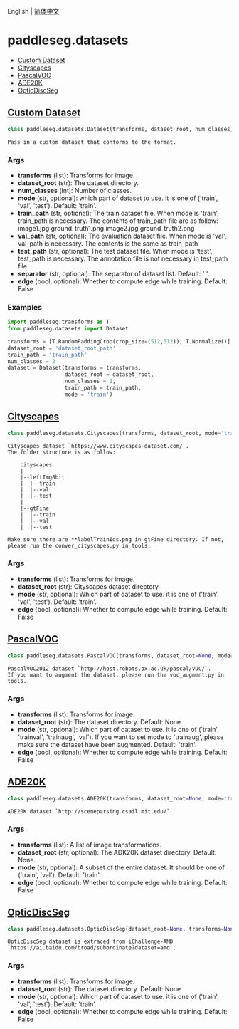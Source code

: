 English | [简体中文](datasets_cn.md)
# paddleseg.datasets
- [Custom Dataset](#custom-dataset)
- [Cityscapes](#Cityscapes)
- [PascalVOC](#PascalVOC)
- [ADE20K](#ADE20K)
- [OpticDiscSeg](#OpticDiscSeg)

## [Custom Dataset](../../../paddleseg/datasets/dataset.py)
```python
class paddleseg.datasets.Dataset(transforms, dataset_root, num_classes, mode='train', train_path=None, val_path=None, test_path=None, separator=' ', ignore_index=255, edge=False)
```
    Pass in a custom dataset that conforms to the format.

### Args
* **transforms** (list): Transforms for image.
* **dataset_root** (str): The dataset directory.
* **num_classes** (int): Number of classes.
* **mode** (str, optional): which part of dataset to use. it is one of ('train', 'val', 'test'). Default: 'train'.
* **train_path** (str, optional): The train dataset file. When mode is 'train', train_path is necessary.
        The contents of train_path file are as follow:
        image1.jpg ground_truth1.png
        image2.jpg ground_truth2.png
* **val_path** (str, optional): The evaluation dataset file. When mode is 'val', val_path is necessary.
        The contents is the same as train_path
* **test_path** (str, optional): The test dataset file. When mode is 'test', test_path is necessary.
        The annotation file is not necessary in test_path file.
* **separator** (str, optional): The separator of dataset list. Default: ' '.
* **edge** (bool, optional): Whether to compute edge while training. Default: False

### Examples

```python
import paddleseg.transforms as T
from paddleseg.datasets import Dataset

transforms = [T.RandomPaddingCrop(crop_size=(512,512)), T.Normalize()]
dataset_root = 'dataset_root_path'
train_path = 'train_path'
num_classes = 2
dataset = Dataset(transforms = transforms,
                  dataset_root = dataset_root,
                  num_classes = 2,
                  train_path = train_path,
                  mode = 'train')
```

## [Cityscapes](../../../paddleseg/datasets/cityscapes.py)
```python
class paddleseg.datasets.Cityscapes(transforms, dataset_root, mode='train', edge=False)
```
    Cityscapes dataset `https://www.cityscapes-dataset.com/`.
    The folder structure is as follow:

        cityscapes
        |
        |--leftImg8bit
        |  |--train
        |  |--val
        |  |--test
        |
        |--gtFine
        |  |--train
        |  |--val
        |  |--test

    Make sure there are **labelTrainIds.png in gtFine directory. If not, please run the conver_cityscapes.py in tools.

### Args
* **transforms** (list): Transforms for image.
* **dataset_root** (str): Cityscapes dataset directory.
* **mode** (str, optional): Which part of dataset to use. it is one of ('train', 'val', 'test'). Default: 'train'.
* **edge** (bool, optional): Whether to compute edge while training. Default: False


## [PascalVOC](../../../paddleseg/datasets/voc.py)
```python
class paddleseg.datasets.PascalVOC(transforms, dataset_root=None, mode='train', edge=False)
```
    PascalVOC2012 dataset `http://host.robots.ox.ac.uk/pascal/VOC/`.
    If you want to augment the dataset, please run the voc_augment.py in tools.

### Args
* **transforms** (list): Transforms for image.
* **dataset_root** (str): The dataset directory. Default: None
* **mode** (str, optional): Which part of dataset to use. it is one of ('train', 'trainval', 'trainaug', 'val').
        If you want to set mode to 'trainaug', please make sure the dataset have been augmented. Default: 'train'.
* **edge** (bool, optional): Whether to compute edge while training. Default: False

## [ADE20K](../../../paddleseg/datasets/ade.py)
```python
class paddleseg.datasets.ADE20K(transforms, dataset_root=None, mode='train', edge=False)
```
    ADE20K dataset `http://sceneparsing.csail.mit.edu/`.

### Args
* **transforms** (list): A list of image transformations.
* **dataset_root** (str, optional): The ADK20K dataset directory. Default: None.
* **mode** (str, optional): A subset of the entire dataset. It should be one of ('train', 'val'). Default: 'train'.
* **edge** (bool, optional): Whether to compute edge while training. Default: False

## [OpticDiscSeg](../../../paddleseg/datasets/optic_disc_seg.py)
```python
class paddleseg.datasets.OpticDiscSeg(dataset_root=None, transforms=None, mode='train', edge=False)
```
    OpticDiscSeg dataset is extraced from iChallenge-AMD `https://ai.baidu.com/broad/subordinate?dataset=amd`.

### Args
* **transforms** (list): Transforms for image.
* **dataset_root** (str): The dataset directory. Default: None
* **mode** (str, optional): Which part of dataset to use. it is one of ('train', 'val', 'test'). Default: 'train'.
* **edge** (bool, optional): Whether to compute edge while training. Default: False
